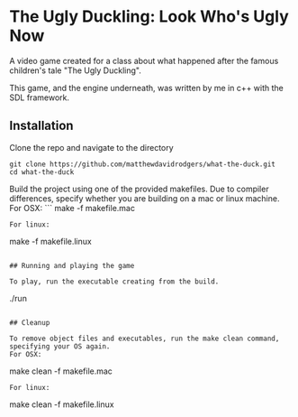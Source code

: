 # The Ugly Duckling: Look Who's Ugly Now

A video game created for a class about what happened after the famous children's tale "The Ugly Duckling".

This game, and the engine underneath, was written by me in c++ with the SDL framework.

## Installation

Clone the repo and navigate to the directory
```
git clone https://github.com/matthewdavidrodgers/what-the-duck.git
cd what-the-duck
```
Build the project using one of the provided makefiles. Due to compiler differences, specify whether you are building on a mac or linux machine.
For OSX: ```
make -f makefile.mac
```
For linux:
```
make -f makefile.linux
```

## Running and playing the game

To play, run the executable creating from the build.
```
./run
```

## Cleanup

To remove object files and executables, run the make clean command, specifying your OS again.
For OSX:
```
make clean -f makefile.mac
```
For linux:
```
make clean -f makefile.linux
```
